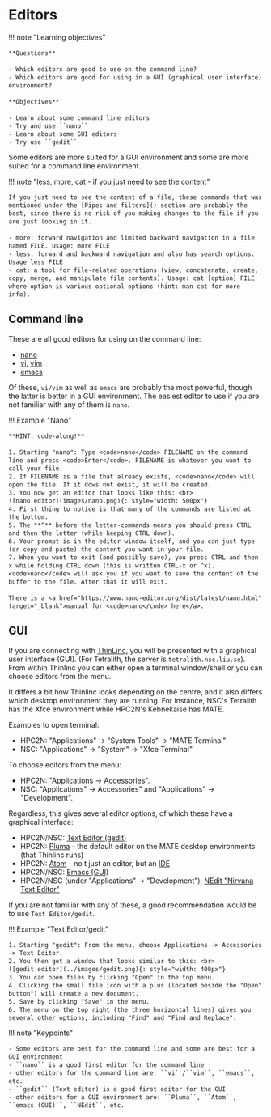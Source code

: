 # Editors 

!!! note "Learning objectives"

    **Questions**

    - Which editors are good to use on the command line?
    - Which editors are good for using in a GUI (graphical user interface) environment? 

    **Objectives** 

    - Learn about some command line editors
    - Try and use ``nano``
    - Learn about some GUI editors
    - Try use ``gedit`` 

Some editors are more suited for a GUI environment and some are more suited for a command line environment. 

!!! note "less, more, cat - if you just need to see the content"

    If you just need to see the content of a file, these commands that was mentioned under the [Pipes and filters]() section are probably the best, since there is no risk of you making changes to the file if you are just looking in it. 

    - more: forward navigation and limited backward navigation in a file named FILE. Usage: more FILE
    - less: forward and backward navigation and also has search options. Usage less FILE
    - cat: a tool for file-related operations (view, concatenate, create, copy, merge, and manipulate file contents). Usage: cat [option] FILE where option is various optional options (hint: man cat for more info).


## Command line

These are all good editors for using on the command line: 

- <a href="https://www.nano-editor.org/" target="_blank">nano</a>
- <a href="https://en.wikipedia.org/wiki/Vi" target="_blank">vi</a>, <a href="https://en.wikipedia.org/wiki/Vim_(text_editor)" target="_blank">vim</a>
- <a href="https://www.gnu.org/software/emacs/" target="_blank">emacs</a>

Of these, <code>vi/vim</code> as well as <code>emacs</code> are probably the most powerful, though the latter is better in a GUI environment. The easiest editor to use if you are not familiar with any of them is <code>nano</code>. 

!!! Example "Nano"

    **HINT: code-along!** 

    1. Starting "nano": Type <code>nano</code> FILENAME on the command line and press <code>Enter</code>. FILENAME is whatever you want to call your file. 
    2. If FILENAME is a file that already exists, <code>nano</code> will open the file. If it dows not exist, it will be created.
    3. You now get an editor that looks like this: <br>
    ![nano editor](images/nano.png){: style="width: 500px"}
    4. First thing to notice is that many of the commands are listed at the bottom. 
    5. The **^** before the letter-commands means you should press CTRL and then the letter (while keeping CTRL down). 
    6. Your prompt is in the editor window itself, and you can just type (or copy and paste) the content you want in your file.  
    7. When you want to exit (and possibly save), you press CTRL and then x while holding CTRL down (this is written CTRL-x or ^x). <code>nano</code> will ask you if you want to save the content of the buffer to the file. After that it will exit. 

    There is a <a href="https://www.nano-editor.org/dist/latest/nano.html" target="_blank">manual for <code>nano</code> here</a>.  

## GUI 

If you are connecting with <a href="https://www.cendio.com/thinlinc/download/" target="_blank">ThinLinc</a>, you will be presented with a graphical user interface (GUI). (For Tetralith, the server is ``tetralith.nsc.liu.se``). From within Thinlinc you can either open a terminal window/shell or you can choose editors from the menu. 

It differs a bit how Thinlinc looks depending on the centre, and it also differs which desktop environment they are running. For instance, NSC's Tetralith has the Xfce environment while HPC2N's Kebnekaise has MATE. 

Examples to open terminal: 

- HPC2N: "Applications" -> "System Tools" -> "MATE Terminal" 
- NSC: "Applications" -> "System" -> "Xfce Terminal"

To choose editors from the menu: 

- HPC2N: "Applications -> Accessories". 
- NSC: "Applications" -> Accessories" and "Applications" -> "Development". 

Regardless, this gives several editor options, of which these have a graphical interface:  

- HPC2N/NSC: <a href="https://help.gnome.org/users/gedit/stable/" target="_blank">Text Editor (gedit)</a>
- HPC2N: <a href="https://en.wikipedia.org/wiki/Pluma_(text_editor)" target="_blank">Pluma</a> - the default editor on the MATE desktop environments (that Thinlinc runs)
- HPC2N: <a href="https://en.wikipedia.org/wiki/Atom_(text_editor)" target="_blank">Atom</a> - no
t just an editor, but an <a href="https://en.wikipedia.org/wiki/Integrated_development_environment" target="_blank">IDE</a>
- HPC2N/NSC: <a href="https://www.gnu.org/software/emacs/" target="_blank">Emacs (GUI)</a>
- HPC2N/NSC (under "Applications" -> "Development"): <a href="https://en.wikipedia.org/wiki/NEdit" target="_blank">NEdit "Nirvana Text Editor"</a>

If you are not familiar with any of these, a good recommendation would be to use <code>Text Editor/gedit</code>. 

!!! Example "Text Editor/gedit"

    1. Starting "gedit": From the menu, choose Applications -> Accessories -> Text Editor.
    2. You then get a window that looks similar to this: <br> 
    ![gedit editor](../images/gedit.png){: style="width: 400px"}
    3. You can open files by clicking "Open" in the top menu. 
    4. Clicking the small file icon with a plus (located beside the "Open" button") will create a new document. 
    5. Save by clicking "Save" in the menu. 
    6. The menu on the top right (the three horizontal lines) gives you several other options, including "Find" and "Find and Replace". 

!!! note "Keypoints"

    - Some editors are best for the command line and some are best for a GUI environment
    - ``nano`` is a good first editor for the command line
    - other editors for the command line are: ``vi``/``vim``, ``emacs``, etc. 
    - ``gedit`` (Text editor) is a good first editor for the GUI
    - other editors for a GUI environment are: ``Pluma``, ``Atom``, ``emacs (GUI)``, ``NEdit``, etc. 

